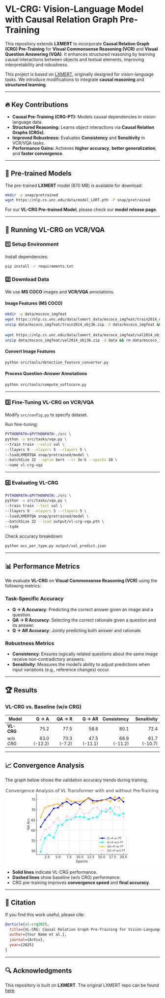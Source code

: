 # VL-CRG: Vision-Language Model with Causal Relation Graph Pre-Training

This repository extends **LXMERT** to incorporate **Causal Relation Graph (CRG) Pre-Training** for **Visual Commonsense Reasoning (VCR)** and **Visual Question Answering (VQA)**. It enhances structured reasoning by learning causal interactions between objects and textual elements, improving interpretability and robustness.

This project is based on [LXMERT](https://github.com/airsplay/lxmert), originally designed for vision-language tasks. We introduce modifications to integrate **causal reasoning** and **structured learning**.

---

## 🔥 Key Contributions
- **Causal Pre-Training (CRG-PT):** Models causal dependencies in vision-language data.
- **Structured Reasoning:** Learns object interactions via **Causal Relation Graphs (CRGs)**.
- **Improved Robustness:** Evaluates **Consistency** and **Sensitivity** in VCR/VQA tasks.
- **Performance Gains:** Achieves **higher accuracy**, **better generalization**, and **faster convergence**.

---

## 📌 Pre-trained Models
The pre-trained **LXMERT** model (870 MB) is available for download:

```bash
mkdir -p snap/pretrained
wget https://nlp.cs.unc.edu/data/model_LXRT.pth -P snap/pretrained
```

For our **VL-CRG Pre-trained Model**, please check our **model release page**.

---

## 🚀 Running VL-CRG on VCR/VQA

### 1️⃣ **Setup Environment**
Install dependencies:
```bash
pip install -r requirements.txt
```

### 2️⃣ **Download Data**
We use **MS COCO** images and **VCR/VQA** annotations.

#### **Image Features (MS COCO)**
```bash
mkdir -p data/mscoco_imgfeat
wget https://nlp.cs.unc.edu/data/lxmert_data/mscoco_imgfeat/train2014_obj36.zip -P data/mscoco_imgfeat
unzip data/mscoco_imgfeat/train2014_obj36.zip -d data/mscoco_imgfeat && rm data/mscoco_imgfeat/train2014_obj36.zip

wget https://nlp.cs.unc.edu/data/lxmert_data/mscoco_imgfeat/val2014_obj36.zip -P data/mscoco_imgfeat
unzip data/mscoco_imgfeat/val2014_obj36.zip -d data && rm data/mscoco_imgfeat/val2014_obj36.zip
```

#### **Convert Image Features**
```bash
python src/tools/detection_feature_converter.py
```

#### **Process Question-Answer Annotations**
```bash
python src/tools/compute_softscore.py 
```

---

### 3️⃣ **Fine-Tuning VL-CRG on VCR/VQA**
Modify `src/config.py` to specify dataset.

Run fine-tuning:
```bash
PYTHONPATH=$PYTHONPATH:./src \
python -u src/tasks/vqa.py \
--train train --valid val \
--llayers 9 --xlayers 5 --rlayers 5 \
--loadLXMERTQA snap/pretrained/model \
--batchSize 32 --optim bert --lr 3e-5 --epochs 20 \
--name vl-crg-vqa
```

---

### 4️⃣ **Evaluating VL-CRG**
```bash
PYTHONPATH=$PYTHONPATH:./src \
python -u src/tasks/vqa.py \
--train train --test val \
--llayers 9 --xlayers 5 --rlayers 5 \
--loadLXMERTQA snap/pretrained/model \
--batchSize 32 --load output/vl-crg-vqa.pth \
--tqdm
```

Check accuracy breakdown:
```bash
python acc_per_type.py output/val_predict.json
```

---

## 📊 **Performance Metrics**
We evaluate **VL-CRG** on **Visual Commonsense Reasoning (VCR)** using the following metrics:

### **Task-Specific Accuracy**
- **Q → A Accuracy**: Predicting the correct answer given an image and a question.
- **QA → R Accuracy**: Selecting the correct rationale given a question and its answer.
- **Q → AR Accuracy**: Jointly predicting both answer and rationale.

### **Robustness Metrics**
- **Consistency**: Ensures logically related questions about the same image receive non-contradictory answers.
- **Sensitivity**: Measures the model’s ability to adjust predictions when input variations (e.g., reference changes) occur.

---

## 🏆 **Results**
### **VL-CRG vs. Baseline (w/o CRG)**
| Model      | Q → A | QA → R | Q → AR | Consistency | Sensitivity |
|------------|------:|------:|------:|------------:|------------:|
| **VL-CRG** |  75.2 |  77.5 |  58.6 |        80.1 |        72.4 |
| *w/o CRG*  |  63.0 (-12.2) |  70.3 (-7.2) |  47.5 (-11.1) |  68.9 (-11.2) |  61.7 (-10.7) |

---

## 📈 **Convergence Analysis**
The graph below shows the validation accuracy trends during training.

![Convergence Analysis](output/convergence_analysis)

- **Solid lines** indicate VL-CRG performance.
- **Dashed lines** show baseline (w/o CRG) performance.
- CRG pre-training improves **convergence speed** and **final accuracy**.

---

## 📜 **Citation**
If you find this work useful, please cite:
```bibtex
@article{vl-crg2025,
  title={VL-CRG: Causal Relation Graph Pre-Training for Vision-Language Tasks},
  author={Your Name et al.},
  journal={ArXiv},
  year={2025}
}
```

---

## 🔍 **Acknowledgments**
This repository is built on **LXMERT**. The original LXMERT repo can be found [here](https://github.com/airsplay/lxmert).
